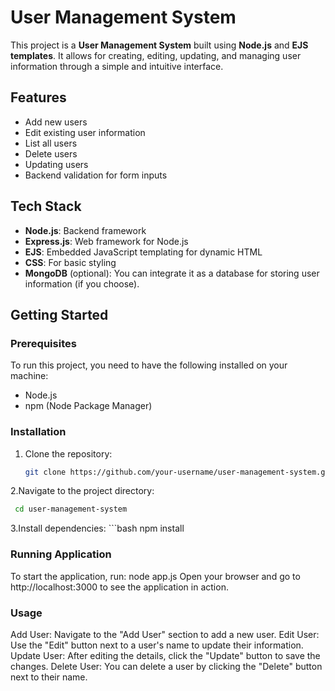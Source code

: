 # User Management System

This project is a **User Management System** built using **Node.js** and **EJS templates**. It allows for creating, editing, updating, and managing user information through a simple and intuitive interface.

## Features
- Add new users
- Edit existing user information
- List all users
- Delete users
- Updating users
- Backend validation for form inputs

## Tech Stack
- **Node.js**: Backend framework
- **Express.js**: Web framework for Node.js
- **EJS**: Embedded JavaScript templating for dynamic HTML
- **CSS**: For basic styling
- **MongoDB** (optional): You can integrate it as a database for storing user information (if you choose).


## Getting Started

### Prerequisites
To run this project, you need to have the following installed on your machine:
- Node.js
- npm (Node Package Manager)

### Installation

1. Clone the repository:
   ```bash
   git clone https://github.com/your-username/user-management-system.git
   ```
   
   
2.Navigate to the project directory:
   ```bash
    cd user-management-system
   ```
3.Install dependencies:
    ```bash
     npm install
    

### Running Application
To start the application, run:
node app.js
Open your browser and go to http://localhost:3000 to see the application in action.


### Usage
Add User: Navigate to the "Add User" section to add a new user.
Edit User: Use the "Edit" button next to a user's name to update their information.
Update User: After editing the details, click the "Update" button to save the changes.
Delete User: You can delete a user by clicking the "Delete" button next to their name.



